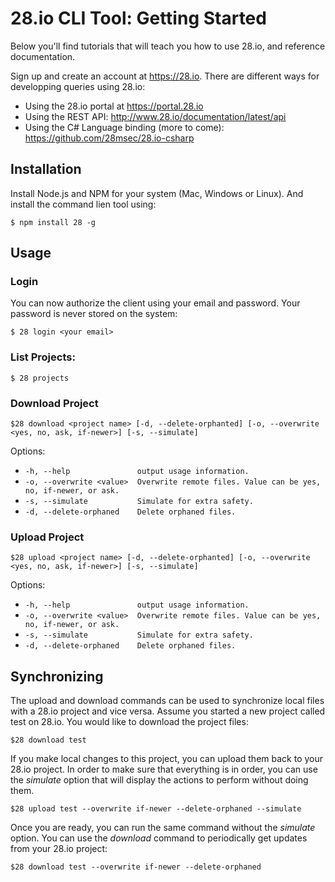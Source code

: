 28.io CLI Tool: Getting Started
============

Below you'll find tutorials that will teach you how to use 28.io, and reference documentation.

Sign up and create an account at https://28.io.
There are different ways for developping queries using 28.io:

* Using the 28.io portal at https://portal.28.io
* Using the REST API: http://www.28.io/documentation/latest/api
* Using the C# Language binding (more to come): https://github.com/28msec/28.io-csharp

## Installation

Install Node.js and NPM for your system (Mac, Windows or Linux). And install the command lien tool using:

```
$ npm install 28 -g
```
## Usage

### Login

You can now authorize the client using your email and password. Your password is never stored on the system:

```
$ 28 login <your email>
```

### List Projects:

```
$ 28 projects
```
### Download Project

```
$28 download <project name> [-d, --delete-orphanted] [-o, --overwrite <yes, no, ask, if-newer>] [-s, --simulate]
```
Options:

* `-h, --help               output usage information.`
* `-o, --overwrite <value>  Overwrite remote files. Value can be yes, no, if-newer, or ask.`
* `-s, --simulate           Simulate for extra safety.`
* `-d, --delete-orphaned    Delete orphaned files.`


### Upload Project

```
$28 upload <project name> [-d, --delete-orphanted] [-o, --overwrite <yes, no, ask, if-newer>] [-s, --simulate]
```

Options:

* `-h, --help               output usage information.`
* `-o, --overwrite <value>  Overwrite remote files. Value can be yes, no, if-newer, or ask.`
* `-s, --simulate           Simulate for extra safety.`
* `-d, --delete-orphaned    Delete orphaned files.`


## Synchronizing 

The upload and download commands can be used to synchronize local files with a 28.io project and vice versa.
Assume you started a new project called test on 28.io. You would like to download the project files:
```
$28 download test
```
If you make local changes to this project, you can upload them back to your 28.io project.
In order to make sure that everything is in order, you can use the *simulate* option that will display the actions to perform without doing them.
```
$28 upload test --overwrite if-newer --delete-orphaned --simulate
```
Once you are ready, you can run the same command without the *simulate* option.
You can use the *download* command to periodically get updates from your 28.io project:
```
$28 download test --overwrite if-newer --delete-orphaned
```





